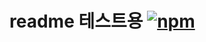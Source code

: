 # readme 테스트용 [![npm](https://img.shields.io/badge/%EA%B7%B8%EB%83%A5-%EB%8B%AC%EC%95%84%EB%B3%B8%20%EA%B1%B0-9cf)]()
